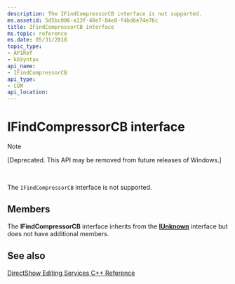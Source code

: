 ```yaml
---
description: The IFindCompressorCB interface is not supported.
ms.assetid: 5d5bc006-a13f-48e7-84e8-f4bd6e74e76c
title: IFindCompressorCB interface
ms.topic: reference
ms.date: 05/31/2018
topic_type: 
- APIRef
- kbSyntax
api_name: 
- IFindCompressorCB
api_type: 
- COM
api_location: 
---
```


# IFindCompressorCB interface

> [!Note]  
> \[Deprecated. This API may be removed from future releases of Windows.\]

 

The `IFindCompressorCB` interface is not supported.

## Members

The **IFindCompressorCB** interface inherits from the [**IUnknown**](/windows/win32/api/unknwn/nn-unknwn-iunknown) interface but does not have additional members.

## See also

<dl> <dt>

[DirectShow Editing Services C++ Reference](directshow-editing-services-c---reference.md)
</dt> </dl>

 

 
